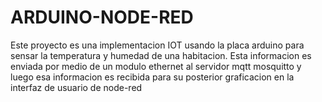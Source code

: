 # ARDUINO-NODE-RED
Este proyecto es una implementacion IOT usando la placa arduino para sensar la temperatura y humedad de una habitacion. 
Esta informacion es enviada por medio de un modulo ethernet al servidor mqtt mosquitto y luego esa informacion es recibida 
para su posterior graficacion en la interfaz de usuario de node-red

